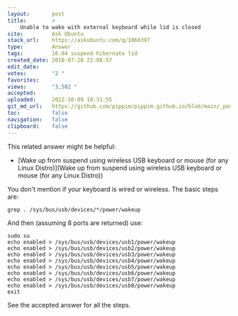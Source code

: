 ```yaml
---
layout:       post
title:        >
    Unable to wake with external keyboard while lid is closed
site:         Ask Ubuntu
stack_url:    https://askubuntu.com/q/1060397
type:         Answer
tags:         16.04 suspend hibernate lid
created_date: 2018-07-28 22:08:57
edit_date:    
votes:        "2 "
favorites:    
views:        "3,502 "
accepted:     
uploaded:     2022-10-09 18:31:55
git_md_url:   https://github.com/pippim/pippim.github.io/blob/main/_posts/2018/2018-07-28-Unable-to-wake-with-external-keyboard-while-lid-is-closed.md
toc:          false
navigation:   false
clipboard:    false
---
```


This related answer might be helpful:

- [Wake up from suspend using wireless USB keyboard or mouse (for any Linux Distro)](Wake up from suspend using wireless USB keyboard or mouse (for any Linux Distro))

You don't mention if your keyboard is wired or wireless. The basic steps are:

``` 
grep . /sys/bus/usb/devices/*/power/wakeup
```

And then (assuming 8 ports are returned) use:

``` 
sudo su
echo enabled > /sys/bus/usb/devices/usb1/power/wakeup
echo enabled > /sys/bus/usb/devices/usb2/power/wakeup
echo enabled > /sys/bus/usb/devices/usb3/power/wakeup
echo enabled > /sys/bus/usb/devices/usb4/power/wakeup
echo enabled > /sys/bus/usb/devices/usb5/power/wakeup
echo enabled > /sys/bus/usb/devices/usb6/power/wakeup
echo enabled > /sys/bus/usb/devices/usb7/power/wakeup
echo enabled > /sys/bus/usb/devices/usb8/power/wakeup
exit
```

See the accepted answer for all the steps.

